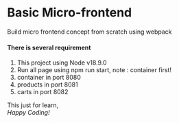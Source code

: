 # Basic Micro-frontend
Build micro frontend concept from scratch using webpack

<h4>There is several requirement</h4>
<ol>
  <li>This project using Node v18.9.0</li>
  <li>Run all page using npm run start, note : container first!</li>
  <li>container in port 8080</li>
  <li>products in port 8081</li>
  <li>carts in port 8082</li>
</ol>

This just for learn, <br>
<i>Happy Coding!</i>
